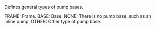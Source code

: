 Defines general types of pump bases.

FRAME: Frame.
BASE: Base.
NONE: There is no pump base, such as an inline pump.
OTHER: Other type of pump base.
